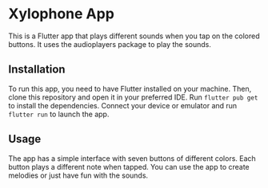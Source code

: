 # Xylophone App

This is a Flutter app that plays different sounds when you tap on the colored buttons. It uses the audioplayers package to play the sounds.

## Installation

To run this app, you need to have Flutter installed on your machine. Then, clone this repository and open it in your preferred IDE. Run `flutter pub get` to install the dependencies. Connect your device or emulator and run `flutter run` to launch the app.

## Usage

The app has a simple interface with seven buttons of different colors. Each button plays a different note when tapped. You can use the app to create melodies or just have fun with the sounds.


